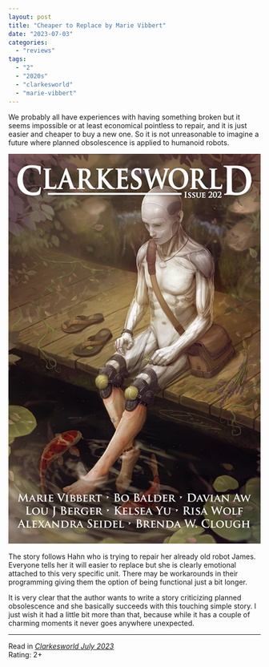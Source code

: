 ```yaml
---
layout: post
title: "Cheaper to Replace by Marie Vibbert"
date: "2023-07-03"
categories:
  - "reviews"
tags:
  - "2"
  - "2020s"
  - "clarkesworld"
  - "marie-vibbert"
---
```


We probably all have experiences with having something broken but it seems impossible or at least economical pointless to repair, and it is just easier and cheaper to buy a new one. So it is not unreasonable to imagine a future where planned obsolescence is applied to humanoid robots.

![](/assets/images/img_8977.jpg)

The story follows Hahn who is trying to repair her already old robot James. Everyone tells her it will easier to replace but she is clearly emotional attached to this very specific unit. There may be workarounds in their programming giving them the option of being functional just a bit longer.

It is very clear that the author wants to write a story criticizing planned obsolescence and she basically succeeds with this touching simple story. I just wish it had a little bit more than that, because while it has a couple of charming moments it never goes anywhere unexpected.

* * *

Read in _[Clarkesworld July 2023](https://clarkesworldmagazine.com/vibbert_07_23/)_\
Rating: 2+
